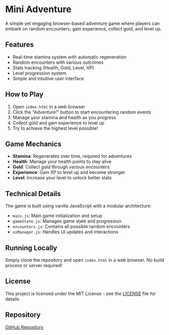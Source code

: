 # Mini Adventure

A simple yet engaging browser-based adventure game where players can embark on random encounters, gain experience, collect gold, and level up.

## Features

- Real-time stamina system with automatic regeneration
- Random encounters with various outcomes
- Stats tracking (Health, Gold, Level, XP)
- Level progression system
- Simple and intuitive user interface

## How to Play

1. Open `index.html` in a web browser
2. Click the "Adventure!" button to start encountering random events
3. Manage your stamina and health as you progress
4. Collect gold and gain experience to level up
5. Try to achieve the highest level possible!

## Game Mechanics

- **Stamina**: Regenerates over time, required for adventures
- **Health**: Manage your health points to stay alive
- **Gold**: Collect gold through various encounters
- **Experience**: Gain XP to level up and become stronger
- **Level**: Increase your level to unlock better stats

## Technical Details

The game is built using vanilla JavaScript with a modular architecture:

- `main.js`: Main game initialization and setup
- `gameState.js`: Manages game state and progression
- `encounters.js`: Contains all possible random encounters
- `uiManager.js`: Handles UI updates and interactions

## Running Locally

Simply clone the repository and open `index.html` in a web browser. No build process or server required!

## License

This project is licensed under the MIT License - see the [LICENSE](LICENSE) file for details.

## Repository

[GitHub Repository](https://github.com/triptych/mini-adventure)
